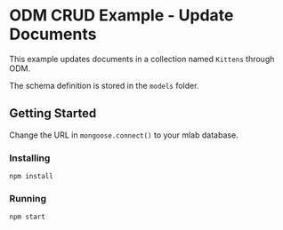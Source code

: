 # ODM CRUD Example - Update Documents
This example updates documents in a collection named `Kittens` through ODM.

The schema definition is stored in the `models` folder.

## Getting Started
Change the URL in `mongoose.connect()` to your mlab database.

### Installing
```
npm install
```
### Running
```
npm start
```
